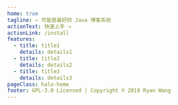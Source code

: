 ```yaml
---
home: true
tagline: ✍️ 可能是最好的 Java 博客系统
actionText: 快速上手 →
actionLink: /install
features:
  - title: title1
    details: details1
  - title: title2
    details: details2
  - title: title3
    details: details3
pageClass: halo-home
footer: GPL-3.0 Licensed | Copyright © 2019 Ryan Wang
---
```

